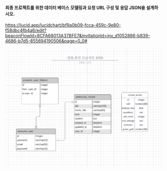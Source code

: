 #### 최종 프로젝트를 위한 데이터 베이스 모델링과 요청 URL 구성 및 응답 JSON을 설계하시오.

https://lucid.app/lucidchart/bf9a0b09-fcca-459c-9e80-f58dbc4fb4a6/edit?beaconFlowId=8CFA68013A37BFE7&invitationId=inv_d1052886-b839-4686-b7d5-855694190506&page=0_0#



![image-20220517173436138](workshop.assets/image-20220517173436138.png)